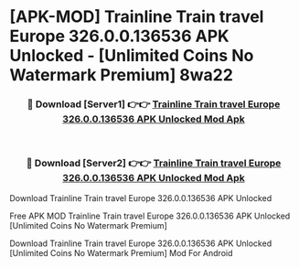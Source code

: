 # [APK-MOD] Trainline  Train travel Europe 326.0.0.136536 APK Unlocked - [Unlimited Coins No Watermark Premium] 8wa22



<div align="center">
<h3>🔴 Download [Server1] 👉👉 <a href="https://momento.my/?title=Trainline__Train_travel_Europe_326.0.0.136536_APK_Unlocked">Trainline  Train travel Europe 326.0.0.136536 APK Unlocked Mod Apk</a></h3><br>

<h3>🔴 Download [Server2] 👉👉 <a href="https://momento.my/?title=Trainline__Train_travel_Europe_326.0.0.136536_APK_Unlocked">Trainline  Train travel Europe 326.0.0.136536 APK Unlocked Mod Apk</a></h3>
</div>



Download Trainline  Train travel Europe 326.0.0.136536 APK Unlocked 

Free APK MOD Trainline  Train travel Europe 326.0.0.136536 APK Unlocked [Unlimited Coins No Watermark Premium]

Download Trainline  Train travel Europe 326.0.0.136536 APK Unlocked [Unlimited Coins No Watermark Premium] Mod For Android
